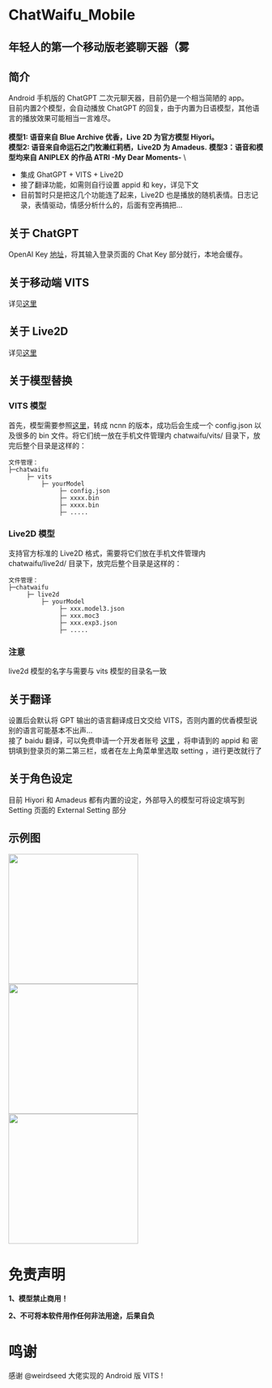 # ChatWaifu_Mobile
## 年轻人的第一个移动版老婆聊天器（雾
## 简介
Android 手机版的 ChatGPT 二次元聊天器，目前仍是一个相当简陋的 app。\
目前内置2个模型，会自动播放 ChatGPT 的回复，由于内置为日语模型，其他语言的播放效果可能相当一言难尽。\
\
**模型1: 语音来自 Blue Archive 优香，Live 2D 为官方模型 Hiyori。**\
**模型2: 语音来自命运石之门牧濑红莉栖，Live2D 为 Amadeus.**
**模型3：语音和模型均来自 ANIPLEX 的作品 ATRI -My Dear Moments-**
\
- 集成 GhatGPT + VITS + Live2D
- 接了翻译功能，如需则自行设置 appid 和 key，详见下文
- 目前暂时只是把这几个功能连了起来，Live2D 也是播放的随机表情。日志记录，表情驱动，情感分析什么的，后面有空再搞把...
## 关于 ChatGPT
OpenAI Key [地址](https://platform.openai.com/account/api-keys)，将其输入登录页面的 Chat Key 部分就行，本地会缓存。
## 关于移动端 VITS
详见[这里](https://github.com/weirdseed/Vits-Android-ncnn)
## 关于 Live2D
详见[这里](https://docs.live2d.com/cubism-sdk-manual/top/)
## 关于模型替换
### VITS 模型
首先，模型需要参照[这里](https://github.com/weirdseed/vits-ncnn-convert-tool)，转成 ncnn 的版本，成功后会生成一个 config.json 以及很多的 bin 文件。将它们统一放在手机文件管理内 chatwaifu/vits/ 目录下，放完后整个目录是这样的：
```
文件管理：
├─chatwaifu
     ├─ vits
         ├─ yourModel
              ├─ config.json
              ├─ xxxx.bin
              ├─ xxxx.bin
              ├─ .....
```
### Live2D 模型
支持官方标准的 Live2D 格式，需要将它们放在手机文件管理内 chatwaifu/live2d/ 目录下，放完后整个目录是这样的：
```
文件管理：
├─chatwaifu
     ├─ live2d
         ├─ yourModel
              ├─ xxx.model3.json
              ├─ xxx.moc3
              ├─ xxx.exp3.json
              ├─ .....
```
### 注意
live2d 模型的名字与需要与 vits 模型的目录名一致
## 关于翻译
设置后会默认将 GPT 输出的语言翻译成日文交给 VITS，否则内置的优香模型说别的语言可能基本不出声... \
接了 baidu 翻译，可以免费申请一个开发者账号 [这里](https://api.fanyi.baidu.com/) ，将申请到的 appid 和 密钥填到登录页的第二第三栏，或者在左上角菜单里选取 setting ，进行更改就行了
## 关于角色设定
目前 Hiyori 和 Amadeus 都有内置的设定，外部导入的模型可将设定填写到 Setting 页面的 External Setting 部分
## 示例图
<img width="256" src="https://user-images.githubusercontent.com/30189805/221414807-11e1ca0e-4046-4702-a730-b80dbf8c4102.png"><img width="256" src="https://user-images.githubusercontent.com/30189805/221415390-1a75a515-912b-4024-9a16-9118fb897175.png">
<img src="https://user-images.githubusercontent.com/30189805/221416029-7247c2eb-3973-49f4-bdb4-7a2cf81ae74a.png" width="256">


# 免责声明
  **1、模型禁止商用！**
  
  **2、不可将本软件用作任何非法用途，后果自负**

# 鸣谢
感谢 @weirdseed 大佬实现的 Android 版 VITS !
